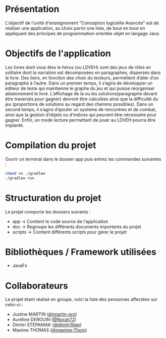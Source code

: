 # Présentation

L'objectif de l'unité d'enseignement "Conception logicielle Avancée" est de réaliser une application, au choix parmi une liste, de bout en bout en appliquant des principes de programmation orientée objet en langage Java.

# Objectifs de l'application

Les livres dont vous êtes le héros (ou LDVEH) sont des jeux de rôles en solitaire dont la narration est décomposées en paragraphes, dispersés dans le livre. Des liens, en fonction des choix du lecteurs, permettent d’aller d’un paragraphe à l’autre. Dans un premier temps, il s’agira de développer un éditeur de texte qui maintienne le graphe du jeu et qui puisse réorganiser aléatoirement le livre. L’affichage de la ou les solutions(paragraphe devant être traversés pour gagner) devront être calculées ainsi que la difficulté du jeu (proportions de solutions au regard des chemins possibles). Dans un second temps, il s’agira d’ajouter un système de rencontres et de combat, ainsi que la gestion d’objets ou d’indices qui peuvent être nécessaire pour gagner. Enfin, un mode lecture permettant de jouer au LDVEH pourra être implanté.

# Compilation du projet

Ouvrir un terminal dans le dossier app puis entrez les commandes suivantes :

```sh
chmod +x ./gradlew
./gradlew run
```

# Structuration du projet

Le projet comporte les dossiers suivants :
- app → Contient le code source de l'application
- doc → Regroupe les différents documents importants du projet
- scripts → Contient différents scripts pour gérer le projet

# Bibliothèques / Framework utilisées

- JavaFx

# Collaborateurs

Le projet étant réalisé en groupe, voici la liste des personnes affectées sur celui-ci :

- Justine MARTIN ([@jmartin-pro](https://github.com/jmartin-pro))
- Auréline DEROUIN ([@Norah72](https://github.com/Norah72))
- Dimitri STEPANIAK ([@dimitriStep](https://github.com/dimitriStep))
- Maxime THOMAS ([@maxime-Thom](https://github.com/maxime-Thom))
